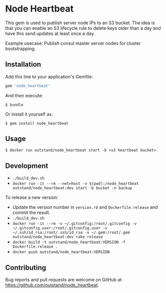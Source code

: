 # Node Heartbeat

This gem is used to publish server node IPs to an S3 bucket.  The idea is that you can enable an S3 lifecycle rule to delete keys older than a day and have this send updates at least once a day.

Example usecase: Publish consul master server nodes for cluster bootstrapping.

## Installation

Add this line to your application's Gemfile:

```ruby
gem 'node_heartbeat'
```

And then execute:

    $ bundle

Or install it yourself as:

    $ gem install node_heartbeat

## Usage

    $ docker run outstand/node_heartbeat start -b <s3 heartbeat bucket>

## Development

- `./build_dev.sh`
- `docker run -it --rm --net=host -v $(pwd):/node_heartbeat outstand/node_heartbeat:dev start -b bucket -n backup`

To release a new version:
- Update the version number in `version.rb` and `Dockerfile.release` and commit the result.
- `./build_dev.sh`
- `docker run -it --rm -v ~/.gitconfig:/root/.gitconfig -v ~/.gitconfig.user:/root/.gitconfig.user -v ~/.ssh/id_rsa:/root/.ssh/id_rsa -v ~/.gem:/root/.gem outstand/node_heartbeat:dev rake release`
- `docker build -t outstand/node_heartbeat:VERSION -f Dockerfile.release .`
- `docker push outstand/node_heartbeat:VERSION`

## Contributing

Bug reports and pull requests are welcome on GitHub at https://github.com/outstand/node_heartbeat.

